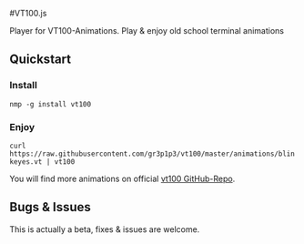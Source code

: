 #VT100.js

Player for VT100-Animations. Play & enjoy old school terminal animations

## Quickstart

### Install

`nmp -g install vt100`


### Enjoy
`curl https://raw.githubusercontent.com/gr3p1p3/vt100/master/animations/blinkeyes.vt | vt100`

You will find more animations on official [vt100 GitHub-Repo](https://github.com/gr3p1p3/vt100/tree/master/animations). 




## Bugs & Issues

This is actually a beta, fixes & issues are welcome.
